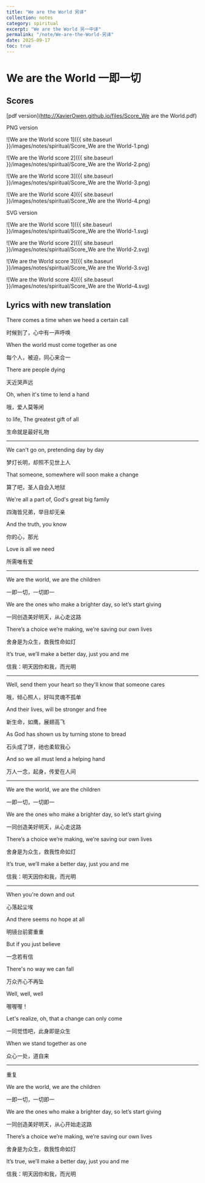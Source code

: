 ```yaml
---
title: "We are the World 另译"
collection: notes
category: spiritual
excerpt: "We are the World 另一中译"
permalink: "/note/We-are-the-World-另译"
date: 2025-09-17
toc: true
---
```


# We are the World 一即一切

## Scores

[pdf version](http://XavierOwen.github.io/files/Score_We are the World.pdf)

PNG version

![We are the World score 1]({{ site.baseurl }}/images/notes/spiritual/Score_We are the World-1.png)

![We are the World score 2]({{ site.baseurl }}/images/notes/spiritual/Score_We are the World-2.png)

![We are the World score 3]({{ site.baseurl }}/images/notes/spiritual/Score_We are the World-3.png)

![We are the World score 4]({{ site.baseurl }}/images/notes/spiritual/Score_We are the World-4.png)

SVG version

![We are the World score 1]({{ site.baseurl }}/images/notes/spiritual/Score_We are the World-1.svg)

![We are the World score 2]({{ site.baseurl }}/images/notes/spiritual/Score_We are the World-2.svg)

![We are the World score 3]({{ site.baseurl }}/images/notes/spiritual/Score_We are the World-3.svg)

![We are the World score 4]({{ site.baseurl }}/images/notes/spiritual/Score_We are the World-4.svg)

## Lyrics with new translation

There comes a time when we heed a certain call

时候到了，心中有一声呼唤

When the world must come together as one

每个人，被迫，同心来合一

There are people dying

天近哭声远

Oh, when it's time to lend a hand

哦，爱人莫等闲

to life, The greatest gift of all

生命就是最好礼物

---

We can't go on, pretending day by day

梦灯长明，却照不见世上人

That someone, somewhere will soon make a change

算了吧，圣人自会入地狱

We're all a part of, God's great big family

四海皆兄弟，举目却无亲

And the truth, you know

你的心，那光

Love is all we need

所需唯有爱

---

We are the world, we are the children

一即一切，一切即一

We are the ones who make a brighter day, so let’s start giving

一同创造美好明天，从心走这路

There’s a choice we’re making, we’re saving our own lives

舍身是为众生，救我性命如灯

It’s true, we’ll make a better day, just you and me

信我：明天因你和我，而光明

---

Well, send them your heart so they'll know that someone cares

哦，倾心照人，好叫灵魂不孤单

And their lives, will be stronger and free

新生命，如鹰，展翅高飞

As God has shown us by turning stone to bread

石头成了饼，祂也柔软我心

And so we all must lend a helping hand

万人一念，起身，传爱在人间

---

We are the world, we are the children

一即一切，一切即一

We are the ones who make a brighter day, so let’s start giving

一同创造美好明天，从心走这路

There’s a choice we’re making, we’re saving our own lives

舍身是为众生，救我性命如灯

It’s true, we’ll make a better day, just you and me

信我：明天因你和我，而光明

---

When you're down and out

心落起尘埃

And there seems no hope at all

明镜台前雾重重

But if you just believe

一念若有信

There's no way we can fall

万众齐心不再坠

Well, well, well

喔喔喔！

Let's realize, oh, that a change can only come

一同觉悟吧，此身即是众生

When we stand together as one

众心一处，道自来

---

重复

We are the world, we are the children

一即一切，一切即一

We are the ones who make a brighter day, so let’s start giving

一同创造美好明天，从心开始走这路

There’s a choice we’re making, we’re saving our own lives

舍身是为众生，救我性命如灯

It’s true, we’ll make a better day, just you and me

信我：明天因你和我，而光明
